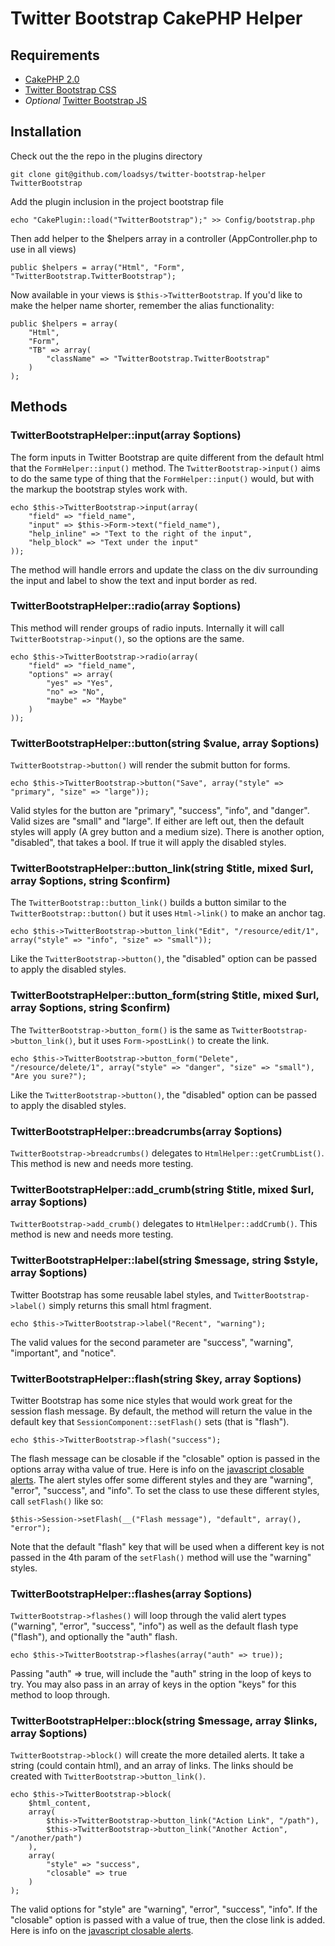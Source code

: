 # Twitter Bootstrap CakePHP Helper

## Requirements

* [CakePHP 2.0](https://github.com/cakephp/cakephp)
* [Twitter Bootstrap CSS](http://twitter.github.com/bootstrap/)
* *Optional* [Twitter Bootstrap JS](http://twitter.github.com/bootstrap/javascript.html)

## Installation

Check out the the repo in the plugins directory

	git clone git@github.com/loadsys/twitter-bootstrap-helper TwitterBootstrap

Add the plugin inclusion in the project bootstrap file

	echo "CakePlugin::load("TwitterBootstrap");" >> Config/bootstrap.php

Then add helper to the $helpers array in a controller (AppController.php to use in all views)

	public $helpers = array("Html", "Form", "TwitterBootstrap.TwitterBootstrap");

Now available in your views is `$this->TwitterBootstrap`. If you'd like to make the helper name shorter, remember the alias functionality:

	public $helpers = array(
		"Html",
		"Form",
		"TB" => array(
			"className" => "TwitterBootstrap.TwitterBootstrap"
		)
	);

## Methods

### TwitterBootstrapHelper::input(array $options)

The form inputs in Twitter Bootstrap are quite different from the default html that the `FormHelper::input()` method. The `TwitterBootstrap->input()` aims to do the same type of thing that the `FormHelper::input()` would, but with the markup the bootstrap styles work with.

	echo $this->TwitterBootstrap->input(array(
		"field" => "field_name",
		"input" => $this->Form->text("field_name"),
		"help_inline" => "Text to the right of the input",
		"help_block" => "Text under the input"
	));

The method will handle errors and update the class on the div surrounding the input and label to show the text and input border as red.

### TwitterBootstrapHelper::radio(array $options)

This method will render groups of radio inputs. Internally it will call `TwitterBootstrap->input()`, so the options are the same.

	echo $this->TwitterBootstrap->radio(array(
		"field" => "field_name",
		"options" => array(
			"yes" => "Yes",
			"no" => "No",
			"maybe" => "Maybe"
		)
	));

### TwitterBootstrapHelper::button(string $value, array $options)

`TwitterBootstrap->button()` will render the submit button for forms.

	echo $this->TwitterBootstrap->button("Save", array("style" => "primary", "size" => "large"));

Valid styles for the button are "primary", "success", "info", and "danger". Valid sizes are "small" and "large". If either are left out, then the default styles will apply (A grey button and a medium size). There is another option, "disabled", that takes a bool. If true it will apply the disabled styles.

### TwitterBootstrapHelper::button_link(string $title, mixed $url, array $options, string $confirm)

The `TwitterBootstrap::button_link()` builds a button similar to the `TwitterBootstrap::button()` but it uses `Html->link()` to make an anchor tag.

	echo $this->TwitterBootstrap->button_link("Edit", "/resource/edit/1", array("style" => "info", "size" => "small"));

Like the `TwitterBootstrap->button()`, the "disabled" option can be passed to apply the disabled styles.

### TwitterBootstrapHelper::button_form(string $title, mixed $url, array $options, string $confirm)

The `TwitterBootstrap->button_form()` is the same as `TwitterBootstrap->button_link()`, but it uses `Form->postLink()` to create the link.

	echo $this->TwitterBootstrap->button_form("Delete", "/resource/delete/1", array("style" => "danger", "size" => "small"), "Are you sure?");

Like the `TwitterBootstrap->button()`, the "disabled" option can be passed to apply the disabled styles.

### TwitterBootstrapHelper::breadcrumbs(array $options)

`TwitterBootstrap->breadcrumbs()` delegates to `HtmlHelper::getCrumbList()`. This method is new and needs more testing.

### TwitterBootstrapHelper::add_crumb(string $title, mixed $url, array $options)

`TwitterBootstrap->add_crumb()` delegates to `HtmlHelper::addCrumb()`. This method is new and needs more testing.

### TwitterBootstrapHelper::label(string $message, string $style, array $options)

Twitter Bootstrap has some reusable label styles, and `TwitterBootstrap->label()` simply returns this small html fragment.

	echo $this->TwitterBootstrap->label("Recent", "warning");

The valid values for the second parameter are "success", "warning", "important", and "notice".

### TwitterBootstrapHelper::flash(string $key, array $options)

Twitter Bootstrap has some nice styles that would work great for the session flash message. By default, the method will return the value in the default key that `SessionComponent::setFlash()` sets (that is "flash").

	echo $this->TwitterBootstrap->flash("success");

The flash message can be closable if the "closable" option is passed in the options array witha value of true. Here is info on the [javascript closable alerts](http://twitter.github.com/bootstrap/javascript.html#alerts). The alert styles offer some different styles and they are "warning", "error", "success", and "info". To set the class to use these different styles, call `setFlash()` like so:

	$this->Session->setFlash(__("Flash message"), "default", array(), "error");

Note that the default "flash" key that will be used when a different key is not passed in the 4th param of the `setFlash()` method will use the "warning" styles.

### TwitterBootstrapHelper::flashes(array $options)

`TwitterBootstrap->flashes()` will loop through the valid alert types ("warning", "error", "success", "info") as well as the default flash type ("flash"), and optionally the "auth" flash.

	echo $this->TwitterBootstrap->flashes(array("auth" => true));

Passing "auth" => true, will include the "auth" string in the loop of keys to try. You may also pass in an array of keys in the option "keys" for this method to loop through.

### TwitterBootstrapHelper::block(string $message, array $links, array $options)

`TwitterBootstrap->block()` will create the more detailed alerts. It take a string (could contain html), and an array of links. The links should be created with `TwitterBootstrap->button_link()`.

	echo $this->TwitterBootstrap->block(
		$html_content,
		array(
			$this->TwitterBootstrap->button_link("Action Link", "/path"),
			$this->TwitterBootstrap->button_link("Another Action", "/another/path")
		),
		array(
			"style" => "success",
			"closable" => true
		)
	);

The valid options for "style" are "warning", "error", "success", "info". If the "closable" option is passed with a value of true, then the close link is added. Here is info on the [javascript closable alerts](http://twitter.github.com/bootstrap/javascript.html#alerts).
